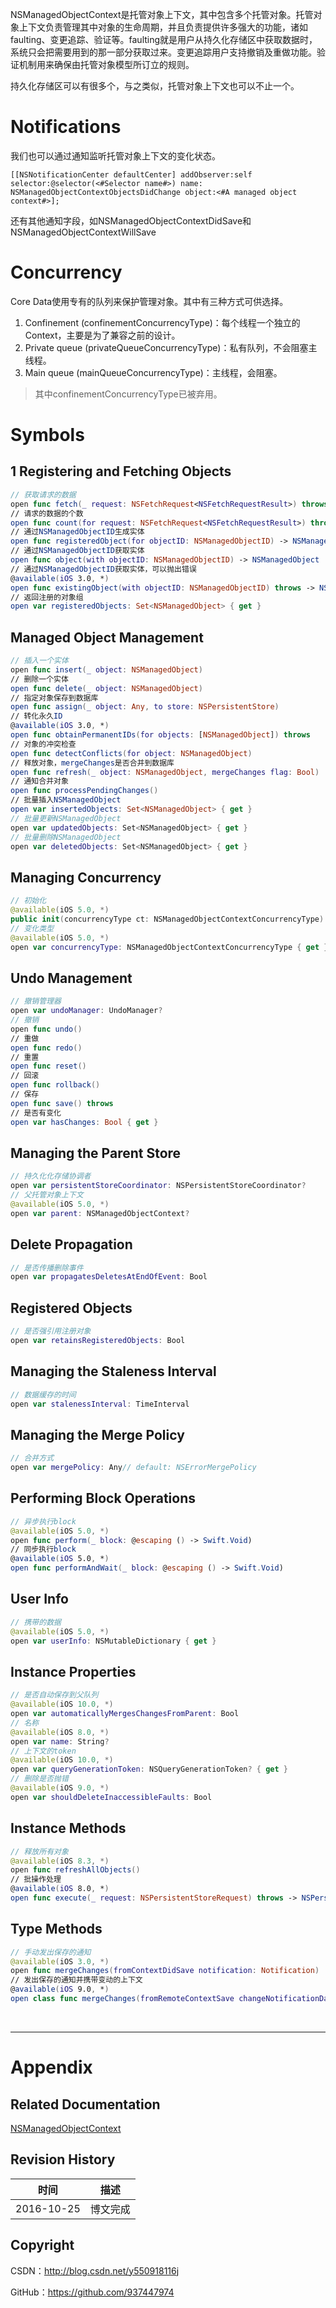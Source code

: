 NSManagedObjectContext是托管对象上下文，其中包含多个托管对象。托管对象上下文负责管理其中对象的生命周期，并且负责提供许多强大的功能，诸如faulting、变更追踪、验证等。faulting就是用户从持久化存储区中获取数据时，系统只会把需要用到的那一部分获取过来。变更追踪用户支持撤销及重做功能。验证机制用来确保由托管对象模型所订立的规则。

持久化存储区可以有很多个，与之类似，托管对象上下文也可以不止一个。

# Notifications

我们也可以通过通知监听托管对象上下文的变化状态。

```objc
[[NSNotificationCenter defaultCenter] addObserver:self selector:@selector(<#Selector name#>) name: NSManagedObjectContextObjectsDidChange object:<#A managed object context#>];
```

还有其他通知字段，如NSManagedObjectContextDidSave和NSManagedObjectContextWillSave

# Concurrency

Core Data使用专有的队列来保护管理对象。其中有三种方式可供选择。

1. Confinement (confinementConcurrencyType)：每个线程一个独立的Context，主要是为了兼容之前的设计。
2. Private queue (privateQueueConcurrencyType)：私有队列，不会阻塞主线程。
3. Main queue (mainQueueConcurrencyType)：主线程，会阻塞。

> 其中confinementConcurrencyType已被弃用。

# Symbols

## 1 Registering and Fetching Objects

```swift
// 获取请求的数据
open func fetch(_ request: NSFetchRequest<NSFetchRequestResult>) throws -> [Any]
// 请求的数据的个数
open func count(for request: NSFetchRequest<NSFetchRequestResult>) throws -> Int
// 通过NSManagedObjectID生成实体
open func registeredObject(for objectID: NSManagedObjectID) -> NSManagedObject?
// 通过NSManagedObjectID获取实体
open func object(with objectID: NSManagedObjectID) -> NSManagedObject
// 通过NSManagedObjectID获取实体，可以抛出错误
@available(iOS 3.0, *)
open func existingObject(with objectID: NSManagedObjectID) throws -> NSManagedObject
// 返回注册的对象组
open var registeredObjects: Set<NSManagedObject> { get }
```

## Managed Object Management

```swift
// 插入一个实体
open func insert(_ object: NSManagedObject)
// 删除一个实体
open func delete(_ object: NSManagedObject)
// 指定对象保存到数据库
open func assign(_ object: Any, to store: NSPersistentStore)
// 转化永久ID
@available(iOS 3.0, *)
open func obtainPermanentIDs(for objects: [NSManagedObject]) throws
// 对象的冲突检查
open func detectConflicts(for object: NSManagedObject)
// 释放对象，mergeChanges是否合并到数据库
open func refresh(_ object: NSManagedObject, mergeChanges flag: Bool)
// 通知合并对象
open func processPendingChanges()
// 批量插入NSManagedObject
open var insertedObjects: Set<NSManagedObject> { get }
// 批量更新NSManagedObject
open var updatedObjects: Set<NSManagedObject> { get }
// 批量删除NSManagedObject
open var deletedObjects: Set<NSManagedObject> { get }
```

## Managing Concurrency

```swift
// 初始化
@available(iOS 5.0, *)
public init(concurrencyType ct: NSManagedObjectContextConcurrencyType)
// 变化类型
@available(iOS 5.0, *)
open var concurrencyType: NSManagedObjectContextConcurrencyType { get }
```

## Undo Management

```swift
// 撤销管理器
open var undoManager: UndoManager?
// 撤销
open func undo()
// 重做
open func redo()
// 重置
open func reset()
// 回滚
open func rollback()
// 保存
open func save() throws
// 是否有变化
open var hasChanges: Bool { get }
```

## Managing the Parent Store

```swift
// 持久化化存储协调者
open var persistentStoreCoordinator: NSPersistentStoreCoordinator?
// 父托管对象上下文
@available(iOS 5.0, *)
open var parent: NSManagedObjectContext?
```

## Delete Propagation

```swift
// 是否传播删除事件
open var propagatesDeletesAtEndOfEvent: Bool
```

## Registered Objects

```swift
// 是否强引用注册对象
open var retainsRegisteredObjects: Bool
```

## Managing the Staleness Interval

```swift
// 数据缓存的时间
open var stalenessInterval: TimeInterval
```

## Managing the Merge Policy

```swift
// 合并方式
open var mergePolicy: Any// default: NSErrorMergePolicy
```

## Performing Block Operations

```swift
// 异步执行block
@available(iOS 5.0, *)
open func perform(_ block: @escaping () -> Swift.Void)
// 同步执行block
@available(iOS 5.0, *)
open func performAndWait(_ block: @escaping () -> Swift.Void)
```

## User Info

```swift
// 携带的数据
@available(iOS 5.0, *)
open var userInfo: NSMutableDictionary { get }
```

## Instance Properties

```swift
// 是否自动保存到父队列
@available(iOS 10.0, *)
open var automaticallyMergesChangesFromParent: Bool
// 名称
@available(iOS 8.0, *)
open var name: String?
// 上下文的token
@available(iOS 10.0, *)
open var queryGenerationToken: NSQueryGenerationToken? { get }
// 删除是否抛错
@available(iOS 9.0, *)
open var shouldDeleteInaccessibleFaults: Bool
```

## Instance Methods

```swift
// 释放所有对象
@available(iOS 8.3, *)
open func refreshAllObjects()
// 批操作处理
@available(iOS 8.0, *)
open func execute(_ request: NSPersistentStoreRequest) throws -> NSPersistentStoreResult
```

## Type Methods

```swift
// 手动发出保存的通知
@available(iOS 3.0, *)
open func mergeChanges(fromContextDidSave notification: Notification)
// 发出保存的通知并携带变动的上下文
@available(iOS 9.0, *)
open class func mergeChanges(fromRemoteContextSave changeNotificationData: [AnyHashable : Any], into contexts: [NSManagedObjectContext])
```

&#160;

----------

# Appendix

## Related Documentation

[NSManagedObjectContext](https://developer.apple.com/reference/coredata/nsmanagedobjectcontext)

## Revision History

| 时间 | 描述 |
| ---- | ---- |
| 2016-10-25 | 博文完成 |

## Copyright

CSDN：http://blog.csdn.net/y550918116j

GitHub：https://github.com/937447974